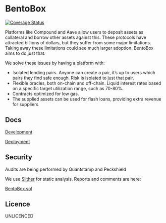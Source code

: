 # BentoBox

[![Coverage Status](https://coveralls.io/repos/github/sushiswap/bentobox/badge.svg?branch=master)](https://coveralls.io/github/sushiswap/bentobox?branch=master)

Platforms like Compound and Aave allow users to deposit assets as collateral and borrow other assets against this. These protocols have attracted billions of dollars, but they suffer from some major limitations. Taking away these limitations could see much larger adoption. BentoBox aims to do just that.

We solve these issues by having a platform with:

- Isolated lending pairs. Anyone can create a pair, it’s up to users which pairs they find safe enough. Risk is isolated to just that pair.
- Flexible oracles, both on-chain and off-chain.
  Liquid interest rates based on a specific target utilization range, such as 70-80%.
- Contracts optimized for low gas.
- The supplied assets can be used for flash loans, providing extra revenue for suppliers.

## Docs

[Development](docs/DEVELOPMENT.md)

[Deployment](docs/DEPLOYMENT.md)

## Security
Audits are being performed by Quantstamp and Peckshield

We use [Slither](https://github.com/crytic/slither) for static analysis. Reports and comments are here:

[BentoBox.sol](docs/Slither_BentoBox.md)


## Licence

UNLICENCED
